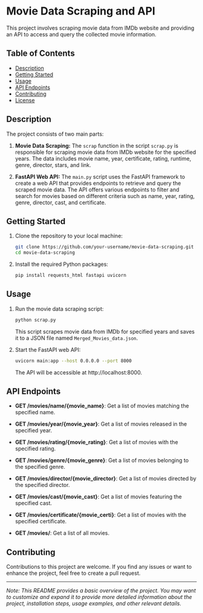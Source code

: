 # Movie Data Scraping and API

This project involves scraping movie data from IMDb website and providing an API to access and query the collected movie information.

## Table of Contents

- [Description](#description)
- [Getting Started](#getting-started)
- [Usage](#usage)
- [API Endpoints](#api-endpoints)
- [Contributing](#contributing)
- [License](#license)

## Description

The project consists of two main parts:

1. **Movie Data Scraping:** The `scrap` function in the script `scrap.py` is responsible for scraping movie data from IMDb website for the specified years. The data includes movie name, year, certificate, rating, runtime, genre, director, stars, and link.

2. **FastAPI Web API:** The `main.py` script uses the FastAPI framework to create a web API that provides endpoints to retrieve and query the scraped movie data. The API offers various endpoints to filter and search for movies based on different criteria such as name, year, rating, genre, director, cast, and certificate.

## Getting Started

1. Clone the repository to your local machine:

   ```bash
   git clone https://github.com/your-username/movie-data-scraping.git
   cd movie-data-scraping
   ```

2. Install the required Python packages:

   ```bash
   pip install requests_html fastapi uvicorn
   ```

## Usage

1. Run the movie data scraping script:

   ```bash
   python scrap.py
   ```

   This script scrapes movie data from IMDb for specified years and saves it to a JSON file named `Merged_Movies_data.json`.

2. Start the FastAPI web API:

   ```bash
   uvicorn main:app --host 0.0.0.0 --port 8000
   ```

   The API will be accessible at http://localhost:8000.

## API Endpoints

- **GET /movies/name/{movie_name}**: Get a list of movies matching the specified name.

- **GET /movies/year/{movie_year}**: Get a list of movies released in the specified year.

- **GET /movies/rating/{movie_rating}**: Get a list of movies with the specified rating.

- **GET /movies/genre/{movie_genre}**: Get a list of movies belonging to the specified genre.

- **GET /movies/director/{movie_director}**: Get a list of movies directed by the specified director.

- **GET /movies/cast/{movie_cast}**: Get a list of movies featuring the specified cast.

- **GET /movies/certificate/{movie_certi}**: Get a list of movies with the specified certificate.

- **GET /movies/**: Get a list of all movies.

## Contributing

Contributions to this project are welcome. If you find any issues or want to enhance the project, feel free to create a pull request.

---

*Note: This README provides a basic overview of the project. You may want to customize and expand it to provide more detailed information about the project, installation steps, usage examples, and other relevant details.*
